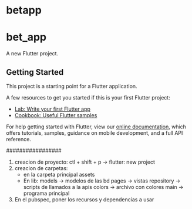 # betapp
# bet_app

A new Flutter project.

## Getting Started

This project is a starting point for a Flutter application.

A few resources to get you started if this is your first Flutter project:

- [Lab: Write your first Flutter app](https://flutter.dev/docs/get-started/codelab)
- [Cookbook: Useful Flutter samples](https://flutter.dev/docs/cookbook)

For help getting started with Flutter, view our
[online documentation](https://flutter.dev/docs), which offers tutorials,
samples, guidance on mobile development, and a full API reference.

#################
1. creacion de proyecto: ctl + shift + p -> flutter: new project
2. creacion de carpetas: 
    - en la carpeta principal assets
    - En lib: 
        models -> modelos de las bd
        pages -> vistas
        repository -> scripts de llamados a la apis
        colors -> archivo con colores
        main -> programa principal
3. En el pubspec, poner los recursos y dependencias a usar

